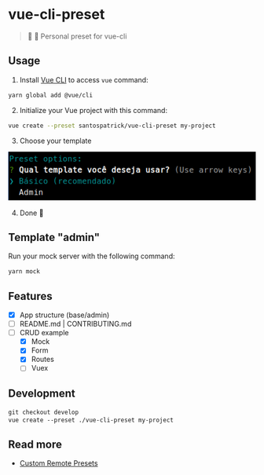 # vue-cli-preset
> 💚 🔮 Personal preset for vue-cli

## Usage

1. Install [Vue CLI](https://cli.vuejs.org/) to access `vue` command:

```bash
yarn global add @vue/cli
```

2. Initialize your Vue project with this command:

```bash
vue create --preset santospatrick/vue-cli-preset my-project
```

3. Choose your template

![Escolhas dentro da CLI](docs/choices.png)

4. Done :tada:

## Template "admin" 

Run your mock server with the following command:

```bash
yarn mock
```

## Features

- [x] App structure (base/admin)
- [ ] README.md | CONTRIBUTING.md
- [ ] CRUD example
    - [x] Mock
    - [x] Form
    - [x] Routes
    - [ ] Vuex

## Development

```
git checkout develop
vue create --preset ./vue-cli-preset my-project
```

## Read more

- [Custom Remote Presets](https://cli.vuejs.org/guide/plugins-and-presets.html#remote-presets)
